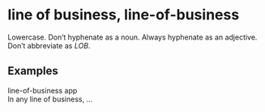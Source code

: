 # line of business, line-of-business

Lowercase. Don’t hyphenate as a noun. Always hyphenate as an adjective. Don’t abbreviate as *LOB*.

## Examples

line-of-business app   
In any line of business, …
